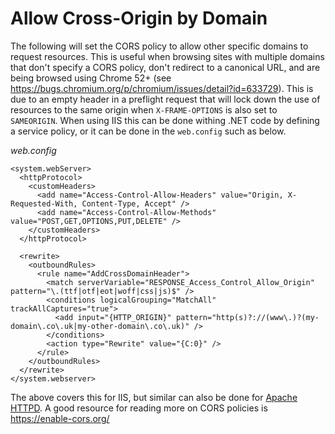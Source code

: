 # Allow Cross-Origin by Domain

The following will set the CORS policy to allow other specific domains to request resources. This is useful when browsing sites with multiple domains that don't specify a CORS policy, don't redirect to a canonical URL, and are being browsed using Chrome 52+ (see https://bugs.chromium.org/p/chromium/issues/detail?id=633729). This is due to an empty header in a preflight request that will lock down the use of resources to the same origin when `X-FRAME-OPTIONS` is also set to `SAMEORIGIN`. When using IIS this can be done withing .NET code by defining a service policy, or it can be done in the `web.config` such as below.

*web.config*
```iis
<system.webServer>
  <httpProtocol>
    <customHeaders>
      <add name="Access-Control-Allow-Headers" value="Origin, X-Requested-With, Content-Type, Accept" />
      <add name="Access-Control-Allow-Methods" value="POST,GET,OPTIONS,PUT,DELETE" />
    </customHeaders>
  </httpProtocol>
  
  <rewrite>
    <outboundRules>
      <rule name="AddCrossDomainHeader">
        <match serverVariable="RESPONSE_Access_Control_Allow_Origin" pattern="\.(ttf|otf|eot|woff|css|js)$" />
        <conditions logicalGrouping="MatchAll" trackAllCaptures="true">
          <add input="{HTTP_ORIGIN}" pattern="http(s)?://(www\.)?(my-domain\.co\.uk|my-other-domain\.co\.uk)" />
        </conditions>
        <action type="Rewrite" value="{C:0}" />
      </rule>
    </outboundRules>
  </rewrite>
</system.webserver>
```

The above covers this for IIS, but similar can also be done for [Apache HTTPD](../apache-httpd/allowCrossOriginByDomain.md). A good resource for reading more on CORS policies is https://enable-cors.org/

